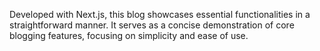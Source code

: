 Developed with Next.js, this blog showcases essential functionalities in a straightforward manner. It serves as a concise demonstration of core blogging features, focusing on simplicity and ease of use.
